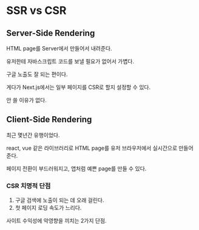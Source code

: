 # SSR vs CSR

## Server-Side Rendering
HTML page를 Server에서 만들어서 내려준다.

유저한테 자바스크립트 코드를 보낼 필요가 없어서 가볍다.

구글 노출도 잘 되는 편이다. 

게다가 Next.js에서는 일부 페이지를 CSR로 할지 설정할 수 있다.

안 쓸 이유가 없다.

## Client-Side Rendering 

최근 몇년간 유행이었다. 

react, vue 같은 라이브러리로 HTML page를 
유저 브라우저에서 실시간으로 만들어준다.

페이지 전환이 부드러워지고,
앱처럼 예쁜 page를 만들 수 있다. 

### CSR 치명적 단점 
1. 구글 검색에 노출이 되는 데 오래 걸린다.
2. 첫 페이지 로딩 속도가 느리다.

사이트 수익성에 악영향을 끼치는 2가지 단점.